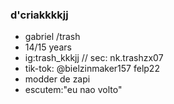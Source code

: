 ### d'criakkkkjj
- gabriel /trash
- 14/15 years
- ig:trash_kkkjj  // sec: nk.trashzx07
- tik-tok: @bielzinmaker157 felp22 
- modder de zapi
- escutem:"eu nao volto"

<!--
**GabrielDutra7/gabrielDutra7** is a ✨ _special_ ✨ repository because its `README.md` (this file) appears on your GitHub profile.

Here are some ideas to get you started:

- 🔭 I’m currently working on ...
- 🌱 I’m currently learning ...
- 👯 I’m looking to collaborate on ...
- 🤔 I’m looking for help with ...
- 💬 Ask me about ...
- 📫 How to reach me: ...
- 😄 Pronouns: ...
- ⚡ Fun fact: ...
-->

